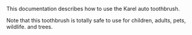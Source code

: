 This documentation describes how to use the Karel auto toothbrush.

Note that this toothbrush is totally safe to use for children, adults, pets, wildlife. and trees.
